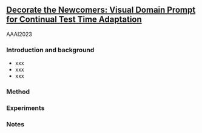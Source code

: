 ## [Decorate the Newcomers: Visual Domain Prompt for Continual Test Time Adaptation](https://arxiv.org/abs/2212.04145)

AAAI2023

### Introduction and background
- xxx
- xxx
- xxx

### Method

### Experiments

### Notes
